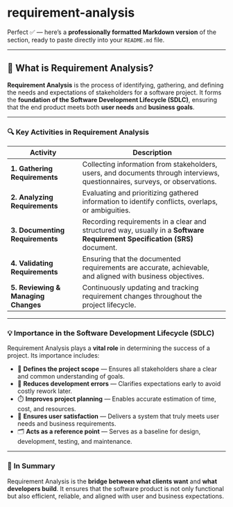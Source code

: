 # requirement-analysis

Perfect ✅ — here’s a **professionally formatted Markdown version** of the section, ready to paste directly into your `README.md` file.

---

## 🧩 What is Requirement Analysis?

**Requirement Analysis** is the process of identifying, gathering, and defining the needs and expectations of stakeholders for a software project.
It forms the **foundation of the Software Development Lifecycle (SDLC)**, ensuring that the end product meets both **user needs** and **business goals**.

---

### 🔍 **Key Activities in Requirement Analysis**

| **Activity**                        | **Description**                                                                                                              |
| ----------------------------------- | ---------------------------------------------------------------------------------------------------------------------------- |
| **1. Gathering Requirements**       | Collecting information from stakeholders, users, and documents through interviews, questionnaires, surveys, or observations. |
| **2. Analyzing Requirements**       | Evaluating and prioritizing gathered information to identify conflicts, overlaps, or ambiguities.                            |
| **3. Documenting Requirements**     | Recording requirements in a clear and structured way, usually in a **Software Requirement Specification (SRS)** document.    |
| **4. Validating Requirements**      | Ensuring that the documented requirements are accurate, achievable, and aligned with business objectives.                    |
| **5. Reviewing & Managing Changes** | Continuously updating and tracking requirement changes throughout the project lifecycle.                                     |

---

### 💡 **Importance in the Software Development Lifecycle (SDLC)**

Requirement Analysis plays a **vital role** in determining the success of a project. Its importance includes:

* 🎯 **Defines the project scope** — Ensures all stakeholders share a clear and common understanding of goals.
* 🧠 **Reduces development errors** — Clarifies expectations early to avoid costly rework later.
* ⏱️ **Improves project planning** — Enables accurate estimation of time, cost, and resources.
* 🙌 **Ensures user satisfaction** — Delivers a system that truly meets user needs and business requirements.
* 🗂️ **Acts as a reference point** — Serves as a baseline for design, development, testing, and maintenance.

---

### 🧠 **In Summary**

Requirement Analysis is the **bridge between what clients want** and **what developers build**.
It ensures that the software product is not only functional but also efficient, reliable, and aligned with user and business expectations.


